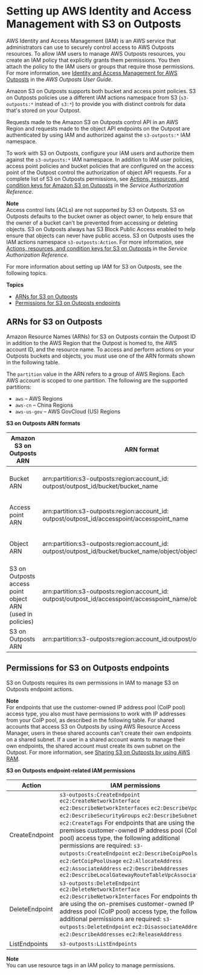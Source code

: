 # Setting up AWS Identity and Access Management with S3 on Outposts<a name="S3OutpostsIAM"></a>

AWS Identity and Access Management \(IAM\) is an AWS service that administrators can use to securely control access to AWS Outposts resources\. To allow IAM users to manage AWS Outposts resources, you create an IAM policy that explicitly grants them permissions\. You then attach the policy to the IAM users or groups that require those permissions\. For more information, see [Identity and Access Management for AWS Outposts](https://docs.aws.amazon.com/outposts/latest/userguide/identity-access-management.html) in the *AWS Outposts User Guide*\. 

Amazon S3 on Outposts supports both bucket and access point policies\. S3 on Outposts policies use a different IAM actions namespace from S3 \(`s3-outposts:*` instead of `s3:*`\) to provide you with distinct controls for data that's stored on your Outpost\.

Requests made to the Amazon S3 on Outposts control API in an AWS Region and requests made to the object API endpoints on the Outpost are authenticated by using IAM and authorized against the `s3-outposts:*` IAM namespace\. 

To work with S3 on Outposts, configure your IAM users and authorize them against the `s3-outposts:*` IAM namespace\. In addition to IAM user policies, access point policies and bucket policies that are configured on the access point of the Outpost control the authorization of object API requests\. For a complete list of S3 on Outposts permissions, see [Actions, resources, and condition keys for Amazon S3 on Outposts](https://docs.aws.amazon.com/service-authorization/latest/reference/list_amazons3onoutposts.html) in the *Service Authorization Reference*\.

**Note**  
Access control lists \(ACLs\) are not supported by S3 on Outposts\.
S3 on Outposts defaults to the bucket owner as object owner, to help ensure that the owner of a bucket can't be prevented from accessing or deleting objects\.
S3 on Outposts always has S3 Block Public Access enabled to help ensure that objects can never have public access\.
S3 on Outposts uses the IAM actions namespace `s3-outposts:Action`\. For more information, see [Actions, resources, and condition keys for S3 on Outposts](https://docs.aws.amazon.com/service-authorization/latest/reference/list_amazons3onoutposts.html) in the *Service Authorization Reference*\.

For more information about setting up IAM for S3 on Outposts, see the following topics\.

**Topics**
+ [ARNs for S3 on Outposts](#S3OutpostsARN)
+ [Permissions for S3 on Outposts endpoints](#S3OutpostsEndpointPermissions)

## ARNs for S3 on Outposts<a name="S3OutpostsARN"></a>

Amazon Resource Names \(ARNs\) for S3 on Outposts contain the Outpost ID in addition to the AWS Region that the Outpost is homed to, the AWS account ID, and the resource name\. To access and perform actions on your Outposts buckets and objects, you must use one of the ARN formats shown in the following table\.

The `partition` value in the ARN refers to a group of AWS Regions\. Each AWS account is scoped to one partition\. The following are the supported partitions:
+ `aws` – AWS Regions
+ `aws-cn` – China Regions
+ `aws-us-gov` – AWS GovCloud \(US\) Regions


**S3 on Outposts ARN formats**  

| Amazon S3 on Outposts ARN | ARN format | Example | 
| --- | --- | --- | 
| Bucket ARN | arn:partition:s3\-outposts:region:​account\_id:​outpost/outpost\_id/bucket/bucket\_name | arn:aws:s3\-outposts:us\-west\-2:123456789012:​outpost/op\-01ac5d28a6a232904/bucket/DOC\-EXAMPLE\-BUCKET1 | 
| Access point ARN | arn:partition:s3\-outposts:region:​account\_id:​outpost/outpost\_id/accesspoint/accesspoint\_name | arn:aws:s3\-outposts:us\-west\-2:123456789012:​outpost/op\-01ac5d28a6a232904/accesspoint/access\-point\-name | 
| Object ARN | arn:partition:s3\-outposts:region:​account\_id:​outpost/outpost\_id/bucket/bucket\_name/object/object\_key | arn:aws:s3\-outposts:us\-west\-2:123456789012:​outpost/op\-01ac5d28a6a232904/bucket/DOC\-EXAMPLE\-BUCKET1/object/myobject | 
| S3 on Outposts access point object ARN \(used in policies\) | arn:partition:s3\-outposts:region:​account\_id:​outpost/outpost\_id/accesspoint/accesspoint\_name/object/object\_key | arn:aws:s3\-outposts:us\-west\-2:123456789012:​outpost/op\-01ac5d28a6a232904/accesspoint/access\-point\-name/object/myobject | 
| S3 on Outposts ARN | arn:partition:s3\-outposts:region:​account\_id:​outpost/outpost\_id | arn:aws:s3\-outposts:us\-west\-2:123456789012:​outpost/op\-01ac5d28a6a232904 | 

## Permissions for S3 on Outposts endpoints<a name="S3OutpostsEndpointPermissions"></a>

 

S3 on Outposts requires its own permissions in IAM to manage S3 on Outposts endpoint actions\.

**Note**  
For endpoints that use the customer\-owned IP address pool \(CoIP pool\) access type, you also must have permissions to work with IP addresses from your CoIP pool, as described in the following table\.
For shared accounts that access S3 on Outposts by using AWS Resource Access Manager, users in these shared accounts can't create their own endpoints on a shared subnet\. If a user in a shared account wants to manage their own endpoints, the shared account must create its own subnet on the Outpost\. For more information, see [Sharing S3 on Outposts by using AWS RAM](outposts-sharing-with-ram.md)\.


**S3 on Outposts endpoint\-related IAM permissions**  

| Action | IAM permissions | 
| --- | --- | 
| CreateEndpoint |  `s3-outposts:CreateEndpoint` `ec2:CreateNetworkInterface` `ec2:DescribeNetworkInterfaces` `ec2:DescribeVpcs` `ec2:DescribeSecurityGroups` `ec2:DescribeSubnets` `ec2:CreateTags` For endpoints that are using the on\-premises customer\-owned IP address pool \(CoIP pool\) access type, the following additional permissions are required: `s3-outposts:CreateEndpoint` `ec2:DescribeCoipPools` `ec2:GetCoipPoolUsage` `ec2:AllocateAddress` `ec2:AssociateAddress` `ec2:DescribeAddresses` `ec2:DescribeLocalGatewayRouteTableVpcAssociations`  | 
| DeleteEndpoint |  `s3-outposts:DeleteEndpoint` `ec2:DeleteNetworkInterface` `ec2:DescribeNetworkInterfaces` For endpoints that are using the on\-premises customer\-owned IP address pool \(CoIP pool\) access type, the following additional permissions are required: `s3-outposts:DeleteEndpoint` `ec2:DisassociateAddress` `ec2:DescribeAddresses` `ec2:ReleaseAddress`  | 
| ListEndpoints |  `s3-outposts:ListEndpoints`  | 

**Note**  
You can use resource tags in an IAM policy to manage permissions\.